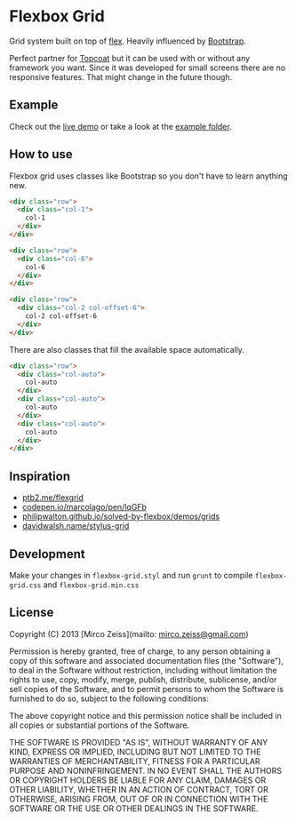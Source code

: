 # Flexbox Grid

Grid system built on top of [flex](https://developer.mozilla.org/en-US/docs/Web/CSS/flex).
Heavily influenced by [Bootstrap](http://getbootstrap.com/css/#grid).

Perfect partner for [Topcoat](http://topcoat.io/) but it can be used with or without any framework you want.
Since it was developed for small screens there are no responsive features. That might change in the future though.

## Example

Check out the [live demo](http://codepen.io/anon/pen/aBtyr) or take a look at the [example folder](https://github.com/zeMirco/flexbox-grid/tree/master/example).

## How to use

Flexbox grid uses classes like Bootstrap so you don't have to learn anything new.

```html
<div class="row">
  <div class="col-1">
    col-1
  </div>
</div>

<div class="row">
  <div class="col-6">
    col-6
  </div>
</div>

<div class="row">
  <div class="col-2 col-offset-6">
    col-2 col-offset-6
  </div>
</div>
```

There are also classes that fill the available space automatically.

```html
<div class="row">
  <div class="col-auto">
    col-auto
  </div>
  <div class="col-auto">
    col-auto
  </div>
  <div class="col-auto">
    col-auto
  </div>
</div>
```

## Inspiration

 - [ptb2.me/flexgrid](http://ptb2.me/flexgrid/)
 - [codepen.io/marcolago/pen/lqGFb](http://codepen.io/marcolago/pen/lqGFb)
 - [philipwalton.github.io/solved-by-flexbox/demos/grids](http://philipwalton.github.io/solved-by-flexbox/demos/grids/)
 - [davidwalsh.name/stylus-grid](http://davidwalsh.name/stylus-grid)

## Development

Make your changes in `flexbox-grid.styl` and run `grunt` to compile `flexbox-grid.css` and `flexbox-grid.min.css`

## License

Copyright (C) 2013 [Mirco Zeiss](mailto: mirco.zeiss@gmail.com)

Permission is hereby granted, free of charge, to any person obtaining a copy of this software and associated documentation files (the "Software"), to deal in the Software without restriction, including without limitation the rights to use, copy, modify, merge, publish, distribute, sublicense, and/or sell copies of the Software, and to permit persons to whom the Software is furnished to do so, subject to the following conditions:

The above copyright notice and this permission notice shall be included in all copies or substantial portions of the Software.

THE SOFTWARE IS PROVIDED "AS IS", WITHOUT WARRANTY OF ANY KIND, EXPRESS OR IMPLIED, INCLUDING BUT NOT LIMITED TO THE WARRANTIES OF MERCHANTABILITY, FITNESS FOR A PARTICULAR PURPOSE AND NONINFRINGEMENT. IN NO EVENT SHALL THE AUTHORS OR COPYRIGHT HOLDERS BE LIABLE FOR ANY CLAIM, DAMAGES OR OTHER LIABILITY, WHETHER IN AN ACTION OF CONTRACT, TORT OR OTHERWISE, ARISING FROM, OUT OF OR IN CONNECTION WITH THE SOFTWARE OR THE USE OR OTHER DEALINGS IN THE SOFTWARE.